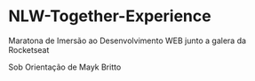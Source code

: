 # NLW-Together-Experience
Maratona de Imersão ao Desenvolvimento WEB junto a galera da Rocketseat 

Sob Orientação de Mayk Britto

